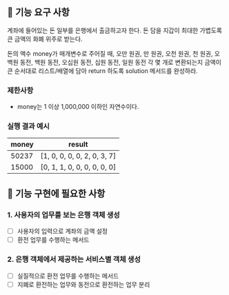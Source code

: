 ## 🚀 기능 요구 사항

계좌에 들어있는 돈 일부를 은행에서 출금하고자 한다. 돈 담을 지갑이 최대한 가볍도록 큰 금액의 화폐 위주로 받는다.

돈의 액수 money가 매개변수로 주어질 때, 오만 원권, 만 원권, 오천 원권, 천 원권, 오백원 동전, 백원 동전, 오십원 동전, 십원 동전, 일원 동전 각 몇 개로 변환되는지 금액이 큰 순서대로 리스트/배열에 담아 return 하도록 solution 메서드를 완성하라.

### 제한사항

- money는 1 이상 1,000,000 이하인 자연수이다.

### 실행 결과 예시

| money | result |
| --- | --- |
| 50237	| [1, 0, 0, 0, 0, 2, 0, 3, 7] |
| 15000	| [0, 1, 1, 0, 0, 0, 0, 0, 0] 

## 🚀 기능 구현에 필요한 사항

### 1. 사용자의 업무를 보는 은행 객체 생성
- [ ] 사용자의 입력으로 계좌의 금액 설정
- [ ] 환전 업무를 수행하는 메서드

### 2. 은행 객체에서 제공하는 서비스별 객체 생성
- [ ] 실질적으로 환전 업무를 수행하는 메서드
- [ ] 지폐로 환전하는 업무와 동전으로 환전하는 업무 분리
